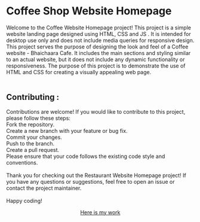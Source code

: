 # Coffee Shop Website Homepage
Welcome to the Coffee Website Homepage project! This project is a simple website landing page designed using HTML, CSS and JS . It is intended for desktop use only and does not include media queries for responsive design.
This project serves the purpose of designing the look and feel of a Coffee website - Bhaichaara Cafe. It includes the main sections and styling similar to an actual website, but it does not include any dynamic functionality or responsiveness. The purpose of this project is to demonstrate the use of HTML and CSS for creating a visually appealing web page.
<br>
<br>
## Contributing :<br>
Contributions are welcome! If you would like to contribute to this project, please follow these steps:<br>
Fork the repository.<br>
Create a new branch with your feature or bug fix.<br>
Commit your changes.<br>
Push to the branch.<br>
Create a pull request.<br>
Please ensure that your code follows the existing code style and conventions.
<br>
<br>
Thank you for checking out the Restaurant Website Homepage project! If you have any questions or suggestions, feel free to open an issue or contact the project maintainer.<br>
<br>
Happy coding!

<p align="center">
    <a href="https://sahil-pant.github.io/Cafe-Website/">Here is my work</a> 
  </p>

